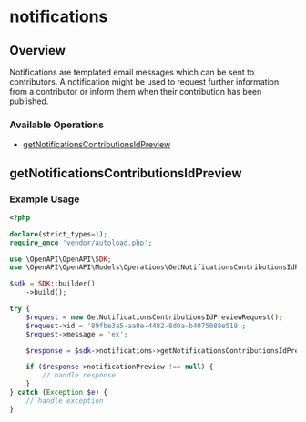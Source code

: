 # notifications

## Overview

Notifications are templated email messages which can be sent to contributors. A notification might be used to request further information from a contributor or inform them when their contribution has been published.

### Available Operations

* [getNotificationsContributionsIdPreview](#getnotificationscontributionsidpreview)

## getNotificationsContributionsIdPreview

### Example Usage

```php
<?php

declare(strict_types=1);
require_once 'vendor/autoload.php';

use \OpenAPI\OpenAPI\SDK;
use \OpenAPI\OpenAPI\Models\Operations\GetNotificationsContributionsIdPreviewRequest;

$sdk = SDK::builder()
    ->build();

try {
    $request = new GetNotificationsContributionsIdPreviewRequest();
    $request->id = '89fbe3a5-aa8e-4482-8d0a-b4075088e518';
    $request->message = 'ex';

    $response = $sdk->notifications->getNotificationsContributionsIdPreview($request);

    if ($response->notificationPreview !== null) {
        // handle response
    }
} catch (Exception $e) {
    // handle exception
}
```
